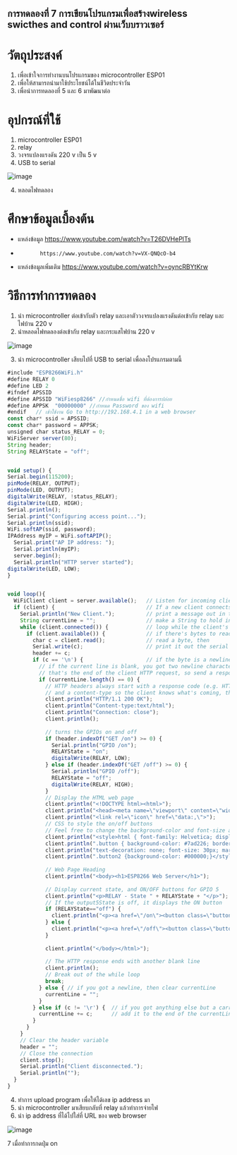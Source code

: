 ## การทดลองที่ 7 การเขียนโปรแกรมเพื่อสร้างwireless swicthes and control ผ่านเว็บบราวเซอร์
# วัตถุประสงค์
1. เพื่อเข้าใจการทำงานบนโปรแกรมของ microcontroller ESP01
2. เพื่อให้สามารถนำมาใช้ประโยชน์ได้ในชีวิตประจำวัน
3. เพื่อนำการทดลองที่ 5 และ 6 มาพัฒนาต่อ

# อุปกรณ์ที่ใช้
1. microcontroller ESP01
2. relay
3. วงจรแปลงแรงดัน 220 v เป็น 5 v 
4. USB to serial

![image](https://user-images.githubusercontent.com/80879942/112823930-183b8900-90b4-11eb-9452-42dda0b5de24.jpg)

4. หลอดไฟทดลอง

# ศึกษาข้อมูลเบื้องต้น
-  แหล่งข้อมูล https://www.youtube.com/watch?v=T26DVHePlTs
-            https://www.youtube.com/watch?v=VX-QNQcO-b4
-  แหล่งข้อมูลเพิ่มเติม https://www.youtube.com/watch?v=oyncRBYtKrw

# วิธีการทำการทดลอง
1. นำ microcontroller ต่อเข้ากับตัว relay และเอาตัววงจรแปลงแรงดันต่อเข้ากับ relay และ ไฟบ้าน 220 v
2. นำหลอดไฟทดลองต่อเข้ากับ relay และกระแสไฟบ้าน 220 v 

![image](https://user-images.githubusercontent.com/80879942/112825745-56d24300-90b6-11eb-9176-d2cc31933d49.jpg)

3. นำ microcontroller เสียบไปที่ USB to serial เพื่อลงโปรแกรมตามนี้

```javascript
#include "ESP8266WiFi.h"
#define RELAY 0
#define LED 2
#ifndef APSSID
#define APSSID "WiFiesp8266" //กำหนดชื่อ wifi ที่ต้องการปล่อย
#define APPSK  "00000000" //กำหนด Password ของ wifi 
#endif   // เข้าใช้งาน Go to http://192.168.4.1 in a web browser
const char* ssid = APSSID; 
const char* password = APPSK;
unsigned char status_RELAY = 0;
WiFiServer server(80);
String header;
String RELAYState = "off";


void setup() {
Serial.begin(115200);
pinMode(RELAY, OUTPUT);
pinMode(LED, OUTPUT);
digitalWrite(RELAY, !status_RELAY);
digitalWrite(LED, HIGH);
Serial.println();
Serial.print("Configuring access point...");
Serial.println(ssid);
WiFi.softAP(ssid, password);
IPAddress myIP = WiFi.softAPIP();
  Serial.print("AP IP address: ");
  Serial.println(myIP);
  server.begin();
  Serial.println("HTTP server started");
digitalWrite(LED, LOW);
}


void loop(){
  WiFiClient client = server.available();   // Listen for incoming clients
  if (client) {                             // If a new client connects,
    Serial.println("New Client.");          // print a message out in the serial port
    String currentLine = "";                // make a String to hold incoming data from the client
    while (client.connected()) {            // loop while the client's connected
      if (client.available()) {             // if there's bytes to read from the client,
        char c = client.read();             // read a byte, then
        Serial.write(c);                    // print it out the serial monitor
        header += c;
        if (c == '\n') {                    // if the byte is a newline character
          // if the current line is blank, you got two newline characters in a row.
          // that's the end of the client HTTP request, so send a response:
          if (currentLine.length() == 0) {
            // HTTP headers always start with a response code (e.g. HTTP/1.1 200 OK)
            // and a content-type so the client knows what's coming, then a blank line:
            client.println("HTTP/1.1 200 OK");
            client.println("Content-type:text/html");
            client.println("Connection: close");
            client.println();
            
            // turns the GPIOs on and off
            if (header.indexOf("GET /on") >= 0) {
              Serial.println("GPIO /on");
              RELAYState = "on";
              digitalWrite(RELAY, LOW);
            } else if (header.indexOf("GET /off") >= 0) {
              Serial.println("GPIO /off");
              RELAYState = "off";
              digitalWrite(RELAY, HIGH);
            }            
            // Display the HTML web page
            client.println("<!DOCTYPE html><html>");
            client.println("<head><meta name=\"viewport\" content=\"width=device-width, initial-scale=1\">");
            client.println("<link rel=\"icon\" href=\"data:,\">");
            // CSS to style the on/off buttons 
            // Feel free to change the background-color and font-size attributes to fit your preferences
            client.println("<style>html { font-family: Helvetica; display: inline-block; margin: 0px auto; text-align: center;}");
            client.println(".button { background-color: #7ad226; border: none; color: white; padding: 16px 40px; border-radius: 31px;");
            client.println("text-decoration: none; font-size: 30px; margin: 2px; cursor: pointer;}");
            client.println(".button2 {background-color: #000000;}</style></head>");
            
            // Web Page Heading
            client.println("<body><h1>ESP8266 Web Server</h1>");
            
            // Display current state, and ON/OFF buttons for GPIO 5  
            client.println("<p>RELAY - State " + RELAYState + "</p>");
            // If the output5State is off, it displays the ON button       
            if (RELAYState=="off") {
              client.println("<p><a href=\"/on\"><button class=\"button\">ON</button></a></p>");
            } else {
              client.println("<p><a href=\"/off\"><button class=\"button button2\">OFF</button></a></p>");
            } 
               
            client.println("</body></html>");
            
            // The HTTP response ends with another blank line
            client.println();
            // Break out of the while loop
            break;
          } else { // if you got a newline, then clear currentLine
            currentLine = "";
          }
        } else if (c != '\r') {  // if you got anything else but a carriage return character,
          currentLine += c;      // add it to the end of the currentLine
        }
      }
    }
    // Clear the header variable
    header = "";
    // Close the connection
    client.stop();
    Serial.println("Client disconnected.");
    Serial.println("");
  }
}
```
4. ทำการ upload program เพื่อให้ได้เลข ip address มา
5. นำ microcontroller มาเสียบกลับที่ relay แล้วทำการจ่ายไฟ
6. นำ ip address ที่ได้ไปใส่ที่ URL ของ web browser 

![image](https://user-images.githubusercontent.com/80879942/112827830-132d0880-90b9-11eb-811d-4fd36f628cb9.jpg)

7 เมื่อทำการกดปุ่ม on 
